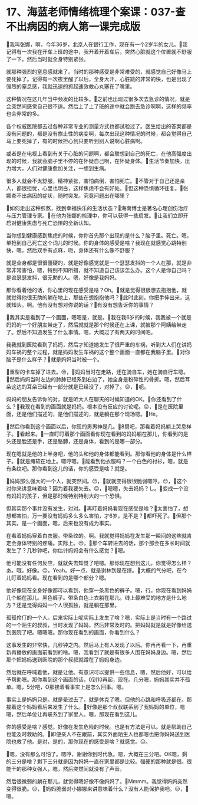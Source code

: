 # 17、海蓝老师情绪梳理个案课：037-查不出病因的病人第一课完成版

🎼我叫张娜，啊，今年36岁，北京人在银行工作，现在有一个2岁半的女儿。🎼我记得有一次我在开车上班的途中，我开着开着车后，突然心脏就这个位置就不舒服了一下。然后当时就全身特别紧张。

就那种强烈的窒息感就来了。当时的那种感受是非常难受的，就感觉自己好像马上要死掉了。记得有一次夜里醒了以后，全身大汗，心脏跳的非常的快，也是出现了强烈的窒息感，我就迅速的抓起速效救心丸塞在了嘴里。

这种情况在这几年当中频发的比较多。🎼之前也出现过很多次去急诊的情况，就是会突然间感觉自己很不适。然后上了上了班的途中就会跑去急诊啊啊，这样的频率也会非常的多。

各个权威医院都去过各种非常专业的测量方式也都试验过了。医生给出的答案都是没有问题的，都是没有旗止性的病变啊，每次出现这种情况的时候，都会觉得自己马上要死掉了，有的时候担心到只要听到别人说啊心脏病啊。

或者是在电视上看到有关于心脏的问题啊，都会联想到自己的死亡，在他高强度出现的时候，我就会脑子里不停的在怀疑自己啊，在怀疑身体。🎼生活节奏加快，压力增大，人们对健康愈加关注，一想到生病。

很多人就会不太舒服，精神紧张，害怕病倒，害怕死亡。🎼不管对于自己还是亲人，都很担忧，心里也明白，这样焦虑不会有好处。🎼但这种恐惧循环往复。🎼张娜查不出病因的症状，随时突发。究竟问题出在哪里？

🎼如何走出这种煎熬，找到幸福快乐的生活状态？🎼海南博士是著名心理创伤治疗与压力管理专家。🎼在他为张娜的梳理中，你可以获得一些启发。🎼让我们立即开启对健康焦虑与死亡恐惧的全新认知。

当你想到健康感到焦虑的时候，你你首先那个出现的是什么？脑子里。死亡。嗯，单抢到自己死亡这个词儿的时候。你的身体的感受是啥？我现在就感觉心跳特别快，嗯，然后双手有点麻，呃，身体还有什么像不舒服？

就是全身都是很很僵硬的，就是好像感觉就是一个瑟瑟发抖的一个人在那，就是非常非常害怕，嗯，特别不知所措，就不知道自己该该怎么办。这个人是你自己吗？是谁瑟瑟发抖，很无助的人。嗯，好像是我妈妈。

那你看着他的话，你心里的现在感受是啥？Oh。🎼就是觉得很很想去抱抱他，就就觉得他很无助的躺在地上，那些在想抱抱他吗？🎼此时此刻。你把手伸出来，这就知头。啊。他有没有想对你说的话？🎼有没有想告诉你的事情？

🎼我其实是看到了一个画面，嗯嗯是，就是。🎼我在我6岁的时候，我我被一个就是妈妈的一个好朋友带走了，然后就就是那个时候还在上课，就被那个阿姨给带走了。然后不知道发生了什么事情。嗯，大概过了有两天的时间吧。

我我就到医院看到了妈妈，然后才知道她发生了很严重的车祸，听到大人们在讲妈妈车祸的整个过程，就是妈妈发生车祸的这个整个画面一直都在我脑子里。🎼对你脑子是什么样子？🎼就是妈妈当时被一个。

🎼重型的卡车掉了进去。😔，🎼妈妈当时在走路，还在骑自车，她在骑自行车嗯。🎼然后妈妈当时左边的肺肺已经系到右边了，她全身是粉碎性的骨折。嗯，然后耳朵这边的耳朵已经有一部分就是已经没了，对掉了。😔，🎼呃。

妈妈的朋友告诉你的对，就是听大人在聊天的时候知道的OK。🎼你还看到了什么？🎼我现在看到的画面就是妈妈。根本没有反应的讨论呢。😔，🎼是在医院里面，还是他们描述的，是他们描述的，就是躺在那个现场嗯。🎼He。

🎼然后你看到这个画面以后，你现的男男神是几。🎼8舅吧，那看着妈妈躺上哭息样子。🎼看起来。🎼一直盯盯着那个画面看你现在看到的妈妈躺在那儿，你看到的是头还是脸还是手，还是胳膊，还是身体，看到的是哪一部分。

现在嗯就是他的上半身吧，他的头和他的身体都能看到。那你看他的身体是什么样子。🎼就是瘫软在地上。嗯哼嗯。🎼能看到他衣服吗？一个白色的衬衫，嗯，就是有条纹吧。那你看到这儿的话，你的感受是啥？就是。

🎼妈妈那么强大的一个人，就突然间。😔，🎼就就变得很很脆弱嗯哼。😔，🎼这个对你来讲意味着啥？因为着我要失去。😔，🎼嗯嗯，失去妈妈？し。🎼变成一个没有妈妈的孩子，但是那时候特别特别大的一个恐惧。

但其实那个事并没有发生，对对。🎼再盯着妈妈看现在感受是啥？🎼太害怕了，想想都害怕，万一要没有妈妈多么多么害怕，才6岁，是不是？🎼都吓死了。🎼但那个其实。是一个画面，嗯，后来也没有成为事实。

在看着妈妈穿着白衣服。带条纹的。啊。我就觉得妈妈在发生那一瞬间的这些就肯定会身体特别的疼痛。实际上。😔，🎼那个车转进去的话，那个那会在多长时间就发生了？几秒钟吧，你估计妈妈会有什么感觉？🎼嗯。

他可能没有任何反应，就就失去知觉了吧嗯。那你现在想到这儿，你觉得怎么样？あ。哦，好像。😔，Yeah。好一点，就是谢林到是在挤。🎼大概的气分吧，在今儿盯着妈妈看。现在看到的是哪个部分？嗯。

他好像现在全身好像都可以看到，他穿一条黑色的裤子。嗯，行。你现在看到妈妈几个躺在那儿。黑色裤子。带条白色上衣躺在那儿。线上最难受的地方是什么地方？还是觉得妈妈一个人很孤独，就是躺在那里。

孤孤伶仃的一个人。后来实际上呢实际上发生了啥？嗯，实际上是当时有一个路过的一个陌生的叔叔，当时发现了妈妈，然后非常及时的。把妈妈就是就是好像给送到医院了吧。嗯嗯嗯。那你现在看到的画面，你看到什么？

这事发生的非常快，几秒钟之内。然后马上有人发现了以后。你再再看一下，再重新再播放的画面前看到的啥。嗯，我看到了就是有很多人围在妈妈身边。嗯，然后那个把妈妈送到医院的那个叔叔就蹲在了妈妈身边。

然后就在呼喊着他，就是让他。有意识可以提供一些信息，嗯，然后他好，可以给予帮助嗯。那你看到这个画面的话，0到10再起，现在。几分嗯，妈妈其实并不孤单。嗯，5分吧，O那接着看事实上是怎么回事。嗯。

事实上是妈妈只是。就是晕过去了，就是休克了嗯。但他的心跳和呼吸还都在。那接着这个妈妈看后来发生了什么。🎼好像是那个叔叔联系到了我妈妈的单位，嗯嗯，然后单位让再联系到了家里人。嗯，那现在看到这儿。

你的感受是啥？感觉。好像在发生危险的时候。也是有方法是可以。就是帮助自己也能及时救助的。🎼即便亲人不在跟前，其实外面陌生人也都嗯也把你妈妈送到医院也救了他。是对，是的，那你现在的感受是啥？就感觉。😔。

🎼嗯，没有那么可怕了。嗯哼，谢谢你到时代急。嗯，大概在三分吧。OK嗯，剩的三分是啥？剩下三分就是因为妈妈一直在家里都是比较。强硬的那种就是很。很能干的那种女强人，嗯，然后突然间就没有了声音。

然后很微弱的躺在那儿，就觉得嗯好像不像妈妈了。🎼Mmmm。我觉得妈妈突然变得很脆。😔，🎼妈妈脆弱对小娜娜来讲意味着什么？没有人能保护我吧。😔，🎼嗯。

